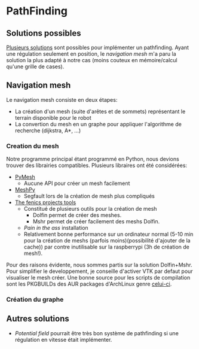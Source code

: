 # PathFinding

## Solutions possibles

[Plusieurs solutions](http://theory.stanford.edu/%7Eamitp/GameProgramming/MapRepresentations.html#navigation-meshes)
sont possibles pour implémenter un pathfinding. Ayant une régulation seulement en position, le
*navigation mesh* m'a paru la solution la plus adapté à notre cas (moins couteux en mémoire/calcul
qu'une grille de cases).

## Navigation mesh

Le navigation mesh consiste en deux étapes:

- La création d'un mesh (suite d'arêtes et de sommets) représentant le terrain disponible pour le
  robot
- La convertion du mesh en un graphe pour appliquer l'algorithme de recherche (dijkstra, A\*, ...)

### Creation du mesh

Notre programme principal étant programmé en Python, nous devions trouver des librairies
compatibles. Plusieurs libraires ont été considérées:

- [PyMesh](https://pymesh.readthedocs.io/en/latest/)
    - Aucune API pour créer un mesh facilement
- [MeshPy](https://documen.tician.de/meshpy/)
    - Segfault lors de la création de mesh plus compliqués
- [The fenics projects tools](https://fenicsproject.org/)
    - Constitué de plusieurs outils pour la création de mesh
        - Dolfin permet de créer des meshes.
        - Mshr permet de créer facilement des meshs Dolfin.
    - *Pain in the ass* installation
    - Relativement bonne performance sur un ordinateur normal (5-10 min pour la création de meshs
      (parfois moins)(possibilité d'ajouter de la cache)) par contre inutilisable sur la raspberrypi
      (3h de création de mesh!).

Pour des raisons évidente, nous sommes partis sur la solution Dolfin+Mshr. Pour simplifier le
developpement, je conseille d'activer VTK par defaut pour visualiser le mesh créer. Une bonne source
pour les scripts de compilation sont les PKGBUILDs des AUR packages d'ArchLinux genre
[celui-ci](https://aur.archlinux.org/cgit/aur.git/tree/PKGBUILD?h=python-dolfin-git).

### Création du graphe

## Autres solutions

- *Potential field* pourrait être très bon système de pathfinding si une régulation en vitesse était
  implémenter.
